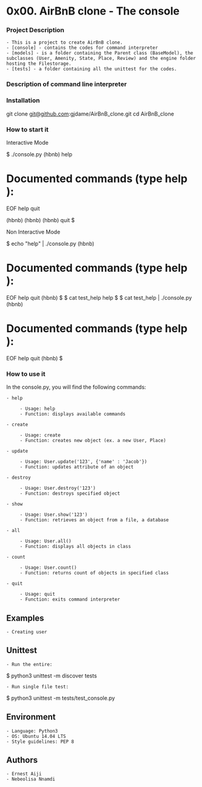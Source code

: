 # 0x00. AirBnB clone - The console
### Project Description
    - This is a project to create AirBnB clone.
    - [console] - contains the codes for command interpreter
    - [models] - is a folder containing the Parent class (BaseModel), the subclasses (User, Amenity, State, Place, Review) and the engine folder hosting the Filestorage.
    - [tests] - a folder containing all the unittest for the codes.
### Description of command line interpreter
### Installation
git clone git@github.com:gjdame/AirBnB_clone.git cd AirBnB_clone

### How to start it
Interactive Mode

$ ./console.py (hbnb) help

# Documented commands (type help ):
EOF help quit

(hbnb) (hbnb) (hbnb) quit $

Non Interactive Mode

$ echo "help" | ./console.py (hbnb)

# Documented commands (type help ):
EOF help quit (hbnb) $ $ cat test_help help $ $ cat test_help | ./console.py (hbnb)

# Documented commands (type help ):
EOF help quit (hbnb) $

### How to use it
In the console.py, you will find the following commands:

    - help

         - Usage: help
         - Function: displays available commands
  
    - create

         - Usage: create
         - Function: creates new object (ex. a new User, Place)
  
    - update

         - Usage: User.update('123', {'name' : 'Jacob'})
         - Function: updates attribute of an object

    - destroy

         - Usage: User.destroy('123')
         - Function: destroys specified object

    - show

         - Usage: User.show('123')
         - Function: retrieves an object from a file, a database

    - all

         - Usage: User.all()
         - Function: displays all objects in class

    - count

         - Usage: User.count()
         - Function: returns count of objects in specified class

    - quit

         - Usage: quit
         - Function: exits command interpreter
## Examples

    - Creating user

## Unittest
    
    - Run the entire:

$ python3 unittest -m discover tests

    - Run single file test:

$ python3 unittest -m tests/test_console.py

## Environment

    - Language: Python3
    - OS: Ubuntu 14.04 LTS
    - Style guidelines: PEP 8

## Authors
    - Ernest Aiji
    - Nebeolisa Nnamdi
